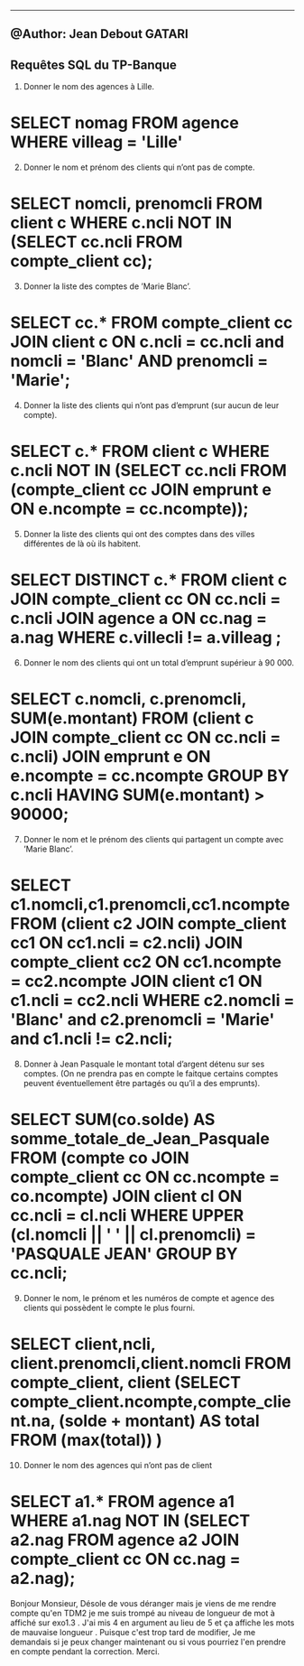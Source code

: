 ----------------------------
@Author: Jean Debout GATARI
---------------------------

Requêtes SQL du TP-Banque
---------------------------- 



1.  Donner le nom des agences à Lille.
#   SELECT nomag FROM agence WHERE villeag = 'Lille' 

2.  Donner le nom et prénom des clients qui n’ont pas de compte.
#   SELECT nomcli, prenomcli FROM client c WHERE c.ncli NOT IN (SELECT cc.ncli FROM compte_client cc);

3.  Donner la liste des comptes de ’Marie Blanc’.
#   SELECT cc.* FROM compte_client cc JOIN client c ON c.ncli = cc.ncli and nomcli = 'Blanc' AND prenomcli = 'Marie';

4.  Donner la liste des clients qui n’ont pas d’emprunt (sur aucun de leur compte).
#   SELECT c.* FROM client c WHERE c.ncli NOT IN (SELECT cc.ncli FROM (compte_client cc JOIN emprunt e ON e.ncompte = cc.ncompte));

5.  Donner la liste des clients qui ont des comptes dans des villes différentes de là où ils habitent.
#   SELECT DISTINCT c.* FROM client c JOIN compte_client cc ON cc.ncli = c.ncli JOIN agence a ON cc.nag = a.nag  WHERE c.villecli != a.villeag ;

6.  Donner le nom des clients qui ont un total d’emprunt supérieur à 90 000.
#   SELECT  c.nomcli, c.prenomcli, SUM(e.montant) FROM (client c JOIN compte_client cc ON cc.ncli = c.ncli) JOIN  emprunt e ON e.ncompte = cc.ncompte  GROUP BY c.ncli HAVING SUM(e.montant)  >  90000;



7.  Donner le nom et le prénom des clients qui partagent un compte avec ’Marie Blanc’.
#   SELECT c1.nomcli,c1.prenomcli,cc1.ncompte FROM (client c2 JOIN compte_client cc1 ON cc1.ncli = c2.ncli) JOIN compte_client cc2 ON cc1.ncompte = cc2.ncompte JOIN client c1 ON c1.ncli = cc2.ncli WHERE c2.nomcli = 'Blanc' and c2.prenomcli = 'Marie' and c1.ncli != c2.ncli;

8.  Donner à Jean Pasquale le montant total d’argent détenu sur ses comptes. (On ne prendra pas en compte le faitque certains comptes   
    peuvent éventuellement être partagés ou qu’il a des emprunts).

#   SELECT SUM(co.solde) AS somme_totale_de_Jean_Pasquale FROM (compte co JOIN compte_client cc ON cc.ncompte = co.ncompte) JOIN client cl ON cc.ncli = cl.ncli WHERE UPPER (cl.nomcli || ' ' || cl.prenomcli) = 'PASQUALE JEAN' GROUP BY cc.ncli;

9.  Donner le nom, le prénom et les numéros de compte et agence des clients qui possèdent le    compte le plus fourni.
#   SELECT client,ncli, client.prenomcli,client.nomcli FROM compte_client, client (SELECT compte_client.ncompte,compte_client.na, (solde + montant) AS total FROM (max(total)) )


10.  Donner le nom des agences qui n’ont pas de client
#   SELECT a1.* FROM agence a1 WHERE a1.nag NOT IN (SELECT a2.nag FROM agence a2 JOIN compte_client cc ON cc.nag = a2.nag);

Bonjour Monsieur,
Désole de vous déranger mais je viens de me rendre compte qu'en TDM2 je me suis trompé au niveau de longueur de mot à affiché sur exo1.3 . J'ai mis 4 en argument au lieu de 5 et ça affiche les mots de mauvaise longueur . Puisque c'est trop tard de modifier, Je me demandais si je peux changer maintenant ou si  vous pourriez l'en prendre en compte pendant la correction. Merci.
